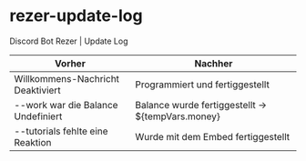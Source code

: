 # rezer-update-log
Discord Bot Rezer | Update Log 

Vorher | Nachher
------------ | -------------
Willkommens-Nachricht Deaktiviert | Programmiert und fertiggestellt
--work war die Balance Undefiniert | Balance wurde fertiggestellt -> ${tempVars.money} 
--tutorials fehlte eine Reaktion | Wurde mit dem Embed fertiggestellt 

